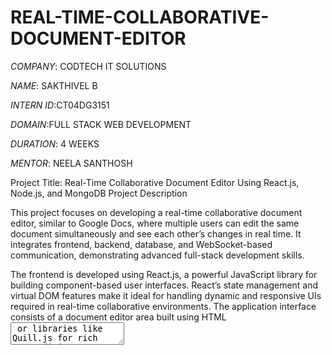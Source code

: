 # REAL-TIME-COLLABORATIVE-DOCUMENT-EDITOR

*COMPANY*: CODTECH IT SOLUTIONS

*NAME*: SAKTHIVEL B

*INTERN ID*:CT04DG3151

*DOMAIN*:FULL STACK WEB DEVELOPMENT

*DURATION*: 4 WEEKS

*MENTOR*: NEELA SANTHOSH 

Project Title: Real-Time Collaborative Document Editor Using React.js, Node.js, and MongoDB
Project Description

This project focuses on developing a real-time collaborative document editor, similar to Google Docs, where multiple users can edit the same document simultaneously and see each other’s changes in real time. It integrates frontend, backend, database, and WebSocket-based communication, demonstrating advanced full-stack development skills.

The frontend is developed using React.js, a powerful JavaScript library for building component-based user interfaces. React’s state management and virtual DOM features make it ideal for handling dynamic and responsive UIs required in real-time collaborative environments. The application interface consists of a document editor area built using HTML <textarea> or libraries like Quill.js for rich text editing, allowing users to type, edit, and format content intuitively.

The backend is developed using Node.js with Express.js, acting as a REST API server and WebSocket server. Socket.io is integrated for real-time communication, allowing bidirectional data transfer between clients and the server efficiently. Each time a user types or makes a change in the document, an event is emitted to the server, which broadcasts this change to all other connected clients in the same document room, ensuring seamless synchronization.

The application uses MongoDB as the database to store document data persistently. Each document is saved with a unique ID, content data, and timestamps for creation and updates. This ensures that documents are not lost on refresh or server restarts and can be reloaded by users anytime. MongoDB’s flexible schema is suitable for document storage and integrates well with Node.js using Mongoose, an ODM library for defining data models and handling queries effectively.

Key learning outcomes from developing this project include:

Understanding real-time WebSocket communication using Socket.io, including connecting clients, emitting events, broadcasting updates, and handling disconnections.

Building a React.js frontend with state management, event handling, and dynamic rendering based on data changes, creating a responsive and interactive user experience.

Developing a Node.js backend with Express to handle API routes for document CRUD operations and integrating Socket.io for live updates.

Implementing database integration with MongoDB, defining document schemas with Mongoose, and performing create, read, and update operations efficiently.

Managing room-based socket connections, where each document acts as a room, allowing only relevant users to receive updates, improving performance and scalability.

Ensuring data consistency and synchronization, a critical aspect in collaborative applications, by managing socket events properly to avoid race conditions or overwrites.

Designing a responsive UI, making the editor usable on various devices including desktops, tablets, and smartphones.

The user workflow of the application includes:

Users open the app and are prompted to enter or create a document ID.

Upon entering, the React frontend requests the document data from the server using an API call.

The document content is loaded into the editor, and a Socket.io connection is established for the document room.

As users type, their changes are emitted as socket events to the server, which then broadcasts to other clients in real time.

Periodic saving or on-change saving updates the MongoDB database to persist the document content.

Potential future enhancements include:

Implementing user authentication to track edits by different users.

Adding version history, allowing users to revert to previous states of the document.

Integrating operational transformation (OT) or conflict-free replicated data types (CRDT) algorithms for robust concurrency control in real-time editing.

Supporting rich text formatting with libraries like Quill.js or Draft.js to enhance document editing capabilities.

Allowing multiple documents and dashboards to manage them easily.

Deploying the app using cloud platforms like Render, Vercel, or AWS, with environment variables configured securely for production.

This Real-Time Collaborative Document Editor project demonstrates a strong command of full-stack web development, combining React.js for frontend, Node.js and Socket.io for backend real-time communication, and MongoDB for persistent data storage. It reflects the ability to design and implement complex, real-time, multi-user systems that are widely used in modern web applications for productivity, team collaboration, and enterprise solutions.

By completing this project, the developer gains practical experience in integrating diverse technologies to build scalable, responsive, and interactive applications – an essential skill set for any full-stack or software engineering role in the current industry landscape.

*OUTPUT*

<img width="1919" height="1079" alt="Image" src="https://github.com/user-attachments/assets/54b5f45c-bab2-4585-a2b7-559269a8042a" />

<img width="1919" height="1023" alt="Image" src="https://github.com/user-attachments/assets/b8836ffa-3f0b-4099-aa54-af8bd75fa8e1" />
<img width="1919" height="1023" alt="Image" src="https://github.com/user-attachments/assets/2407e933-2b5d-4d5a-b572-719231e34e12" />
